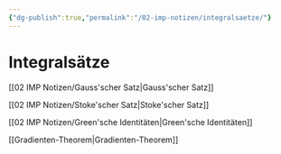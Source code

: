 ```yaml
---
{"dg-publish":true,"permalink":"/02-imp-notizen/integralsaetze/"}
---
```


# Integralsätze
[[02 IMP Notizen/Gauss'scher Satz\|Gauss'scher Satz]]

[[02 IMP Notizen/Stoke'scher Satz\|Stoke'scher Satz]]

[[02 IMP Notizen/Green'sche Identitäten\|Green'sche Identitäten]]

[[Gradienten-Theorem\|Gradienten-Theorem]]